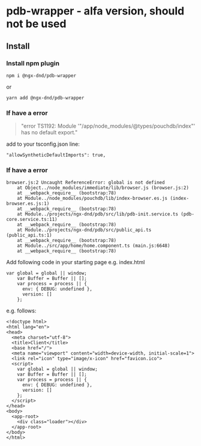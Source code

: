 
# pdb-wrapper - alfa version, should not be used

## Install

### Install npm plugin


    npm i @ngx-dnd/pdb-wrapper

or

    yarn add @ngx-dnd/pdb-wrapper

### If have a error

> "error TS1192: Module '"/app/node_modules/@types/pouchdb/index"' has
> no default export."

 add to your tsconfig.json line:

    "allowSyntheticDefaultImports": true,

### If have a error

    browser.js:2 Uncaught ReferenceError: global is not defined
        at Object../node_modules/immediate/lib/browser.js (browser.js:2)
        at __webpack_require__ (bootstrap:78)
        at Module../node_modules/pouchdb/lib/index-browser.es.js (index-browser.es.js:1)
        at __webpack_require__ (bootstrap:78)
        at Module../projects/ngx-dnd/pdb/src/lib/pdb-init.service.ts (pdb-core.service.ts:11)
        at __webpack_require__ (bootstrap:78)
        at Module../projects/ngx-dnd/pdb/src/public_api.ts (public_api.ts:1)
        at __webpack_require__ (bootstrap:78)
        at Module../src/app/home/home.component.ts (main.js:6648)
        at __webpack_require__ (bootstrap:78)

Add following code in your starting page e.g. index.html


    var global = global || window;
        var Buffer = Buffer || [];
        var process = process || {
          env: { DEBUG: undefined },
          version: []
        };


e.g. follows:

    <!doctype html>
    <html lang="en">
    <head>
      <meta charset="utf-8">
      <title>Client</title>
      <base href="/">
      <meta name="viewport" content="width=device-width, initial-scale=1">
      <link rel="icon" type="image/x-icon" href="favicon.ico">
      <script>
        var global = global || window;
        var Buffer = Buffer || [];
        var process = process || {
          env: { DEBUG: undefined },
          version: []
        };
      </script>
    </head>
    <body>
      <app-root>
        <div class="loader"></div>
      </app-root>
    </body>
    </html>

